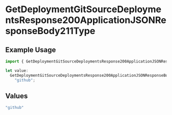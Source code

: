 # GetDeploymentGitSourceDeploymentsResponse200ApplicationJSONResponseBody211Type

## Example Usage

```typescript
import { GetDeploymentGitSourceDeploymentsResponse200ApplicationJSONResponseBody211Type } from "@vercel/sdk/models/getdeploymentop.js";

let value:
  GetDeploymentGitSourceDeploymentsResponse200ApplicationJSONResponseBody211Type =
    "github";
```

## Values

```typescript
"github"
```